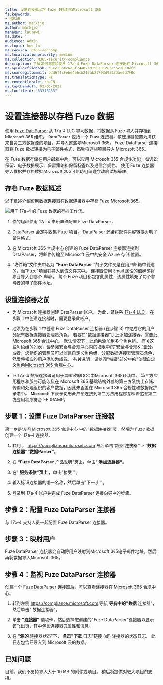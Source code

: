 ```yaml
---
title: 设置连接器以将 Fuze 数据存档Microsoft 365
f1.keywords:
- NOCSH
ms.author: markjjo
author: markjjo
manager: laurawi
ms.date: ''
audience: Admin
ms.topic: how-to
ms.service: O365-seccomp
ms.localizationpriority: medium
ms.collection: M365-security-compliance
description: 了解如何设置和使用 17a-4 Fuze DataParser 连接器在 Microsoft 365 中导入和存档 Fuze 数据。
ms.openlocfilehash: a5ee335876e6f74487c919930126b1cac70e8df2
ms.sourcegitcommit: bdd6ffc6ebe4e6cb212ab22793d9513dae6d798c
ms.translationtype: MT
ms.contentlocale: zh-CN
ms.lasthandoff: 03/08/2022
ms.locfileid: "63316263"
---
```

# <a name="set-up-a-connector-to-archive-fuze-data"></a>设置连接器以存档 Fuze 数据

使用 [Fuze DataParser](https://www.17a-4.com/fuze-dataparser/) 从 17a-4 LLC 导入数据，将数据从 Fuze 导入并存档到 Microsoft 365 组织。 DataParser 包括一个 Fuze 连接器，该连接器配置为捕获来自第三方数据源的项目，并导入这些项Microsoft 365。 Fuze DataParser 连接器将 Fuze 数据转换为电子邮件格式，然后将这些项目导入 Microsoft 365。

在 Fuze 数据存储在用户邮箱中后，可以应用 Microsoft 365 合规性功能，如诉讼保留、电子数据展示、保留策略和保留标签以及通信合规性。 使用 Fuze 连接器导入数据并存档数据Microsoft 365可帮助组织遵守政府法规策略。

## <a name="overview-of-archiving-fuze-data"></a>存档 Fuze 数据概述

以下概述介绍使用数据连接器在数据连接器中存档 Fuze Microsoft 365。

![用于 17a-4 的 Fuze 数据的存档工作流。](../media/FuzeDataParserConnectorWorkflow.png)

1. 你的组织使用 17a-4 来设置和配置 Fuze DataParser。

2. DataParser 会定期收集 Fuze 项目。 DataParser 还会将邮件内容转换为电子邮件格式。

3. 在 Microsoft 365 合规中心 创建的 Fuze DataParser 连接器连接到 DataParser，将邮件传输至 Microsoft 云中的安全 Azure 存储 位置。

4. "收件箱"文件夹中名为 **"Fuze DataParser** "的子文件夹是在用户邮箱中创建的，而"Fuze"项目将导入到该文件夹中。 连接器使用 Email 属性的值确定将项目导入到哪个 *邮箱* 。 每个 Fuze 项目都包含此属性，该属性填充了每个参与者的电子邮件地址。

## <a name="before-you-set-up-a-connector"></a>设置连接器之前

- 为 Microsoft 连接器创建 DataParser 帐户。 为此，请联系 [17a-4 LLC](https://www.17a-4.com/contact/)。 在步骤 1 中创建连接器时，需要登录此帐户。

- 必须为在步骤 1 中创建 Fuze DataParser 连接器 (在步骤 3) 中完成它的用户分配有数据连接器管理员角色。 若要在"数据连接器"页上添加连接器，需要此Microsoft 365 合规中心。 默认情况下，此角色添加到多个角色组。 有关这些角色组的列表，请参阅安全与合规中心内的权限中的"安全与合规& ["部分](../security/office-365-security/permissions-in-the-security-and-compliance-center.md#roles-in-the-security--compliance-center)。 或者，您组织的管理员可以创建自定义角色组，分配数据连接器管理员角色，然后将相应的用户添加为成员。 有关说明，请参阅"权限"部分中的"创建自定义[角色Microsoft 365 合规中心](microsoft-365-compliance-center-permissions.md#create-a-custom-role-group)。

- 此 17a-4 数据连接器可用于美国政府GCC中Microsoft 365环境中。 第三方应用程序和服务可能涉及在 Microsoft 365 基础结构外部的第三方系统上存储、传输和处理组织的客户数据，因此未涵盖在 Microsoft 365 合规性和数据保护承诺中。 Microsoft 不表示使用此产品连接到第三方应用程序意味着这些第三方应用程序符合 FEDRAMP。

## <a name="step-1-set-up-a-fuze-dataparser-connector"></a>步骤 1：设置 Fuze DataParser 连接器

第一步是访问 Microsoft 365 合规中心 中的"数据连接器"页，然后为 Fuze 数据创建一个 17a-4 连接器。

1. 转到 ， <https://compliance.microsoft.com> 然后单击"数据 **连接器"** > **"数据连接器""数据Parser"**。

2. 在 **"Fuze DataParser** 产品说明"页上，单击" **添加连接器"**。

3. 在" **服务条款"页上** ，单击"接受 **"**。

4. 输入标识连接器的唯一名称，然后单击"下一步 **"**。

5. 登录到 17a-4 帐户并完成 Fuze DataParser 连接向导中的步骤。

## <a name="step-2-configure-the-fuze-dataparser-connector"></a>步骤 2：配置 Fuze DataParser 连接器

与 17a-4 支持人员一起配置 Fuze DataParser 连接器。

## <a name="step-3-map-users"></a>步骤 3：映射用户

Fuze DataParser 连接器会自动将用户映射到Microsoft 365电子邮件地址，然后再将数据导入Microsoft 365。

## <a name="step-4-monitor-the-fuze-dataparser-connector"></a>步骤 4：监视 Fuze DataParser 连接器

创建一个 Fuze DataParser 连接器后，可以查看连接器在 Microsoft 365 合规中心。

1. 转到左侧 <https://compliance.microsoft.com> 导航 **导航中的"数据** 连接器"，然后单击" 数据连接器"。

2. 单击 **"连接器"** 选项卡，然后选择您创建的"Fuze DataParser"连接器以显示该飞出页，其中包含连接器的属性和信息。

3. 在 **"源的** 连接器状态"下， **单击"下载** 日志"链接 (或) 连接器的状态日志。 此日志包含已导入到 Microsoft 云的数据。

## <a name="known-issues"></a>已知问题

目前，我们不支持导入大于 10 MB 的附件或项目。 稍后将提供对较大项目的支持。
